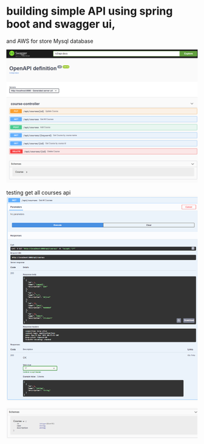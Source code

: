 # building simple API using spring boot and swagger ui,
and AWS for store Mysql database 


![](https://github.com/AhmedElSayed3210/spring_boot_swagger/blob/main/1.png)

testing get all courses api
![](https://github.com/AhmedElSayed3210/spring_boot_swagger/blob/main/2.png)


![](https://github.com/AhmedElSayed3210/spring_boot_swagger/blob/main/3.png)
